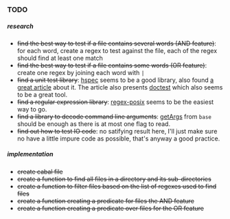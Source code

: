 ### TODO

##### research
+ ~~find the best way to test if a file contains several words (AND feature)~~: for each word, create a regex to test against the file, each of the regex should find at least one match
+ ~~find the best way to test if a file contains some words (OR feature)~~: create one regex by joining each word with `|`
+ ~~find a unit test library~~: [hspec](https://hspec.github.io/) seems to be a good library, also found [a great article](https://github.com/kazu-yamamoto/unit-test-example/blob/master/markdown/en/tutorial.md) about it. The article also presents [doctest](https://github.com/sol/doctest) which also seems to be a great tool.
+ ~~find a regular expression library~~: [regex-posix](https://hackage.haskell.org/package/regex-posix) seems to be the easiest way to go.
+ ~~find a library to decode command line arguments~~: [getArgs](https://hackage.haskell.org/package/base-4.8.0.0/docs/System-Environment.html#v:getArgs) from `base` should be enough as there is at most one flag to read.
+ ~~find out how to test IO code~~: no satifying result here, I'll just make sure no have a little impure code as possible, that's anyway a good practice.


##### implementation
+ ~~create cabal file~~
+ ~~create a function to find all files in a directory and its sub-directories~~
+ ~~create a function to filter files based on the list of regexes used to find files~~
+ ~~create a function creating a predicate for files the AND feature~~
+ ~~create a function creating a predicate over files for the OR feature~~
